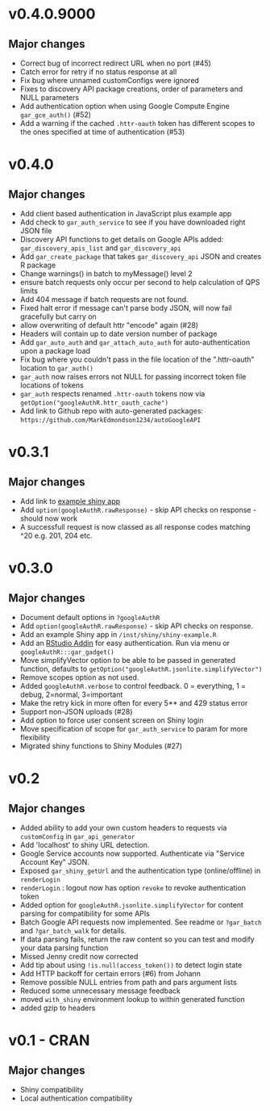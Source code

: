 # v0.4.0.9000

## Major changes

* Correct bug of incorrect redirect URL when no port (#45)
* Catch error for retry if no status response at all
* Fix bug where unnamed customConfigs were ignored
* Fixes to discovery API package creations, order of parameters and NULL parameters
* Add authentication option when using Google Compute Engine `gar_gce_auth()` (#52)
* Add a warning if the cached `.httr-oauth` token has different scopes to the ones specified at time of authentication (#53)

# v0.4.0

## Major changes

* Add client based authentication in JavaScript plus example app
* Add check to `gar_auth_service` to see if you have downloaded right JSON file
* Discovery API functions to get details on Google APIs added: `gar_discovery_apis_list` and `gar_discovery_api`
* Add `gar_create_package` that takes `gar_discovery_api` JSON and creates R package
* Change warnings() in batch to myMessage() level 2
* ensure batch requests only occur per second to help calculation of QPS limits
* Add 404 message if batch requests are not found.
* Fixed halt error if message can't parse body JSON, will now fail gracefully but carry on
* allow overwriting of default httr "encode" again (#28)
* Headers will contain up to date version number of package
* Add `gar_auto_auth` and `gar_attach_auto_auth` for auto-authentication upon a package load
* Fix bug where you couldn't pass in the file location of the ".httr-oauth" location to `gar_auth()`
* `gar_auth` now raises errors not NULL for passing incorrect token file locations of tokens
* `gar_auth` respects renamed `.httr-oauth` tokens now via `getOption("googleAuthR.httr_oauth_cache")`
* Add link to Github repo with auto-generated packages: `https://github.com/MarkEdmondson1234/autoGoogleAPI`

# v0.3.1

## Major changes

* Add link to [example shiny app](https://mark.shinyapps.io/googleAuthRexample/)
* Add `option(googleAuthR.rawResponse)` - skip API checks on response - should now work
* A successfull request is now classed as all response codes matching ^20 e.g. 201, 204 etc.

# v0.3.0 

## Major changes

* Document default options in `?googleAuthR`
* Add `option(googleAuthR.rawResponse)` - skip API checks on response.
* Add an example Shiny app in `/inst/shiny/shiny-example.R`
* Add an [RStudio Addin](https://rstudio.github.io/rstudioaddins/) for easy authentication.  Run via menu or `googleAuthR:::gar_gadget()`
* Move simplifyVector option to be able to be passed in generated function, defaults to `getOption("googleAuthR.jsonlite.simplifyVector")`
* Remove scopes option as not used. 
* Added `googleAuthR.verbose` to control feedback. 0 = everything, 1 = debug, 2=normal, 3=important
* Make the retry kick in more often for every 5** and 429 status error
* Support non-JSON uploads (#28)
* Add option to force user consent screen on Shiny login
* Move specification of scope for `gar_auth_service` to param for more flexibility
* Migrated shiny functions to Shiny Modules (#27)

# v0.2 

## Major changes

* Added ability to add your own custom headers to requests via `customConfig` in `gar_api_generator`
* Add 'localhost' to shiny URL detection. 
* Google Service accounts now supported.  Authenticate via "Service Account Key" JSON.
* Exposed `gar_shiny_getUrl` and the authentication type (online/offline) in `renderLogin`
* `renderLogin` : logout now has option `revoke` to revoke authentication token
* Added option for `googleAuthR.jsonlite.simplifyVector` for content parsing for compatibility for some APIs
* Batch Google API requests now implemented.  See readme or `?gar_batch` and `?gar_batch_walk` for details.
* If data parsing fails, return the raw content so you can test and modify your data parsing function 
* Missed Jenny credit now corrected
* Add tip about using `!is.null(access_token())` to detect login state
* Add HTTP backoff for certain errors (#6) from Johann
* Remove possible NULL entries from path and pars argument lists
* Reduced some unnecessary message feedback
* moved `with_shiny` environment lookup to within generated function
* added gzip to headers

# v0.1 - CRAN

## Major changes

* Shiny compatibility
* Local authentication compatibility
